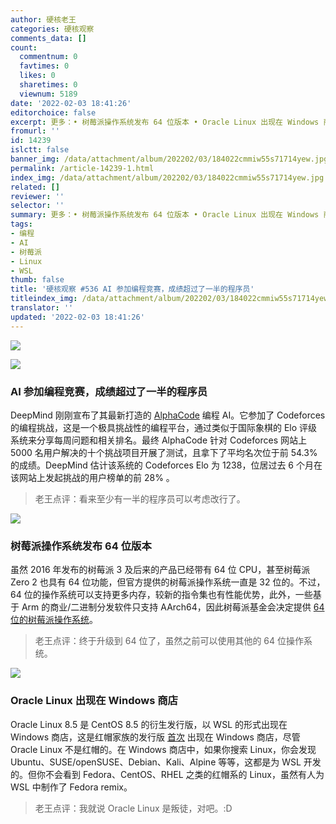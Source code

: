 ```yaml
---
author: 硬核老王
categories: 硬核观察
comments_data: []
count:
  commentnum: 0
  favtimes: 0
  likes: 0
  sharetimes: 0
  viewnum: 5189
date: '2022-02-03 18:41:26'
editorchoice: false
excerpt: 更多：• 树莓派操作系统发布 64 位版本 • Oracle Linux 出现在 Windows 商店
fromurl: ''
id: 14239
islctt: false
banner_img: /data/attachment/album/202202/03/184022cmmiw55s71714yew.jpg
permalink: /article-14239-1.html
index_img: /data/attachment/album/202202/03/184022cmmiw55s71714yew.jpg
related: []
reviewer: ''
selector: ''
summary: 更多：• 树莓派操作系统发布 64 位版本 • Oracle Linux 出现在 Windows 商店
tags:
- 编程
- AI
- 树莓派
- Linux
- WSL
thumb: false
title: '硬核观察 #536 AI 参加编程竞赛，成绩超过了一半的程序员'
titleindex_img: /data/attachment/album/202202/03/184022cmmiw55s71714yew.jpg
translator: ''
updated: '2022-02-03 18:41:26'
---
```


![](/data/attachment/album/202202/03/184022cmmiw55s71714yew.jpg)


![](/data/attachment/album/202202/03/184030qjmcppucprcc6b9u.jpg)


### AI 参加编程竞赛，成绩超过了一半的程序员


DeepMind 刚刚宣布了其最新打造的 [AlphaCode](https://www.theverge.com/2022/2/2/22914085/alphacode-ai-coding-program-automatic-deepmind-codeforce) 编程 AI。它参加了 Codeforces 的编程挑战，这是一个极具挑战性的编程平台，通过类似于国际象棋的 Elo 评级系统来分享每周问题和相关排名。最终 AlphaCode 针对 Codeforces 网站上 5000 名用户解决的十个挑战项目开展了测试，且拿下了平均名次位于前 54.3% 的成绩。DeepMind 估计该系统的 Codeforces Elo 为 1238，位居过去 6 个月在该网站上发起挑战的用户榜单的前 28% 。



> 
> 老王点评：看来至少有一半的程序员可以考虑改行了。
> 
> 
> 


![](/data/attachment/album/202202/03/184040yh2rrbo48jjwjksj.jpg)


### 树莓派操作系统发布 64 位版本


虽然 2016 年发布的树莓派 3 及后来的产品已经带有 64 位 CPU，甚至树莓派 Zero 2 也具有 64 位功能，但官方提供的树莓派操作系统一直是 32 位的。不过，64 位的操作系统可以支持更多内存，较新的指令集也有性能优势，此外，一些基于 Arm 的商业/二进制分发软件只支持 AArch64，因此树莓派基金会决定提供 [64 位的树莓派操作系统](https://www.raspberrypi.com/news/raspberry-pi-os-64-bit/)。



> 
> 老王点评：终于升级到 64 位了，虽然之前可以使用其他的 64 位操作系统。
> 
> 
> 


![](/data/attachment/album/202202/03/184059hy6hnhhwze5kwjpn.jpg)


### Oracle Linux 出现在 Windows 商店


Oracle Linux 8.5 是 CentOS 8.5 的衍生发行版，以 WSL 的形式出现在 Windows 商店，这是红帽家族的发行版 [首次](https://www.theregister.com/2022/02/02/oracle_linux_microsoft/) 出现在 Windows 商店，尽管 Oracle Linux 不是红帽的。在 Windows 商店中，如果你搜索 Linux，你会发现 Ubuntu、SUSE/openSUSE、Debian、Kali、Alpine 等等，这都是为 WSL 开发的。但你不会看到 Fedora、CentOS、RHEL 之类的红帽系的 Linux，虽然有人为 WSL 中制作了 Fedora remix。



> 
> 老王点评：我就说 Oracle Linux 是叛徒，对吧。:D
> 
> 
>